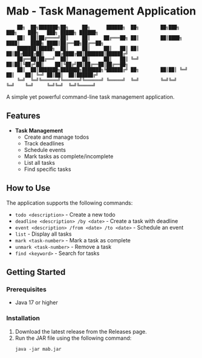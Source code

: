 # Mab - Task Management Application
        ██╗  ██╗███████╗██╗     ██╗      ██████╗  ██╗        ██╗███╗   ███╗    ███╗   ███╗ █████╗ ██████╗ 
        ██║  ██║██╔════╝██║     ██║     ██╔═══██╗ ██║        ██║████╗ ████║    ████╗ ████║██╔══██╗██╔══██╗
        ███████║█████╗  ██║     ██║     ██║   ██║ ██║        ██║██╔████╔██║    ██╔████╔██║███████║██████╔╝
        ██╔══██║██╔══╝  ██║     ██║     ██║   ██║ ╚═╝        ██║██║╚██╔╝██║    ██║╚██╔╝██║██╔══██║██╔══██╗
        ██║  ██║███████╗███████╗███████╗╚██████╔╝ ██╗        ██║██║ ╚═╝ ██║    ██║ ╚═╝ ██║██║  ██║██████╔╝
        ╚═╝  ╚═╝╚══════╝╚══════╝╚══════╝ ╚═════╝  ╚═╝        ╚═╝╚═╝     ╚═╝    ╚═╝     ╚═╝╚═╝  ╚═╝╚═════╝ 
A simple yet powerful command-line task management application.

## Features

- **Task Management**
  - Create and manage todos
  - Track deadlines
  - Schedule events
  - Mark tasks as complete/incomplete
  - List all tasks
  - Find specific tasks

## How to Use

The application supports the following commands:

- `todo <description>` - Create a new todo
- `deadline <description> /by <date>` - Create a task with deadline
- `event <description> /from <date> /to <date>` - Schedule an event
- `list` - Display all tasks
- `mark <task-number>` - Mark a task as complete
- `unmark <task-number>` - Remove a task
- `find <keyword>` - Search for tasks

## Getting Started

### Prerequisites
- Java 17 or higher

### Installation
1. Download the latest release from the Releases page.
2. Run the JAR file using the following command:
   ```
   java -jar mab.jar
   ```
